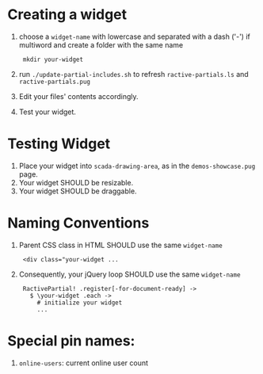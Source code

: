 # Creating a widget

1. choose a `widget-name` with lowercase and separated with a dash ('-') if multiword and create a folder with the same name

        mkdir your-widget

2. run `./update-partial-includes.sh` to refresh `ractive-partials.ls` and `ractive-partials.pug`
3. Edit your files' contents accordingly.
4. Test your widget.

# Testing Widget

1. Place your widget into `scada-drawing-area`, as in the `demos-showcase.pug` page.
2. Your widget SHOULD be resizable.
3. Your widget SHOULD be draggable.


# Naming Conventions

1. Parent CSS class in HTML SHOULD use the same `widget-name`

        <div class="your-widget ...

2. Consequently, your jQuery loop SHOULD use the same `widget-name`

        RactivePartial! .register[-for-document-ready] ->
          $ \your-widget .each ->
            # initialize your widget
            ...


# Special pin names:

1. `online-users`: current online user count
